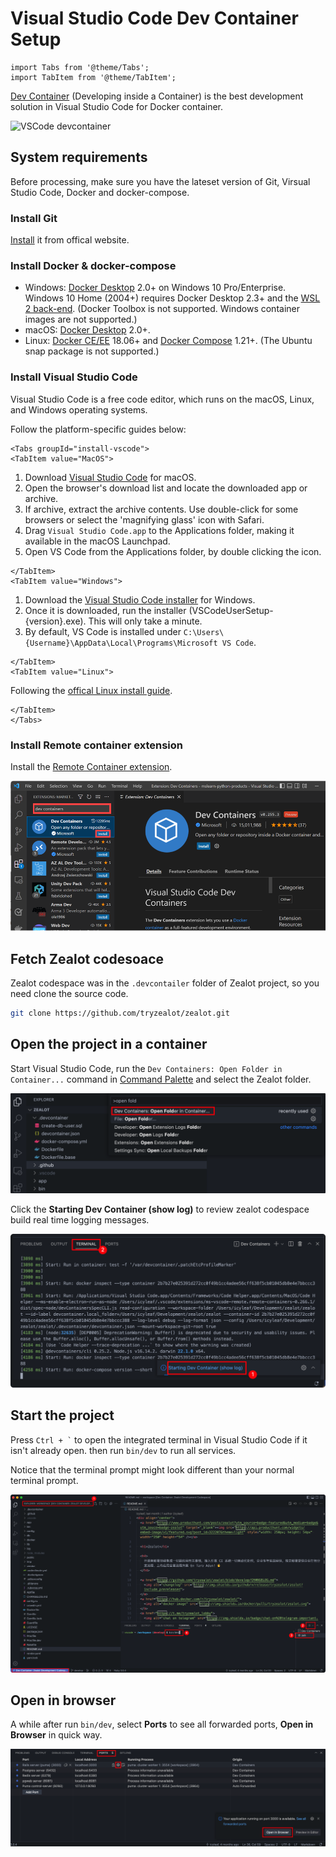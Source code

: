 # Visual Studio Code Dev Container Setup

```mdx-code-block
import Tabs from '@theme/Tabs';
import TabItem from '@theme/TabItem';
```

[Dev Container](https://code.visualstudio.com/docs/devcontainers/containers) (Developing inside a Container) is the best development solution in Visual Studio Code for Docker container.

![VSCode devcontainer](https://code.visualstudio.com/assets/docs/devcontainers/containers/architecture-containers.png)

## System requirements

Before processing, make sure you have the lateset version of Git, Virsual Studio Code, Docker and docker-compose.

### Install Git

[Install](https://github.com/git-guides/install-git) it from offical website.

### Install Docker & docker-compose

- Windows: [Docker Desktop](https://www.docker.com/products/docker-desktop) 2.0+ on Windows 10 Pro/Enterprise. Windows 10 Home (2004+) requires Docker Desktop 2.3+ and the [WSL 2 back-end](https://aka.ms/vscode-remote/containers/docker-wsl2). (Docker Toolbox is not supported. Windows container images are not supported.)
- macOS: [Docker Desktop](https://www.docker.com/products/docker-desktop) 2.0+.
- Linux: [Docker CE/EE](https://docs.docker.com/install/#supported-platforms) 18.06+ and [Docker Compose](https://docs.docker.com/compose/install) 1.21+. (The Ubuntu snap package is not supported.)

### Install Visual Studio Code

Visual Studio Code is a free code editor, which runs on the macOS, Linux, and Windows operating systems.

Follow the platform-specific guides below:

```mdx-code-block
<Tabs groupId="install-vscode">
<TabItem value="MacOS">
```

1. Download [Visual Studio Code](https://go.microsoft.com/fwlink/?LinkID=534106) for macOS.
1. Open the browser's download list and locate the downloaded app or archive.
1. If archive, extract the archive contents. Use double-click for some browsers or select the 'magnifying glass' icon with Safari.
1. Drag `Visual Studio Code.app` to the Applications folder, making it available in the macOS Launchpad.
1. Open VS Code from the Applications folder, by double clicking the icon.

```mdx-code-block
</TabItem>
<TabItem value="Windows">
```

1. Download the [Visual Studio Code installer](https://go.microsoft.com/fwlink/?LinkID=534107) for Windows.
1. Once it is downloaded, run the installer (VSCodeUserSetup-{version}.exe). This will only take a minute.
1. By default, VS Code is installed under `C:\Users\{Username}\AppData\Local\Programs\Microsoft VS Code`.

```mdx-code-block
</TabItem>
<TabItem value="Linux">
```

Following the [offical Linux install guide](https://code.visualstudio.com/docs/setup/linux).

```mdx-code-block
</TabItem>
</Tabs>
```

### Install Remote container extension

Install the [Remote Container extension](https://marketplace.visualstudio.com/items?itemName=ms-vscode-remote.remote-containers).

![VSCode extension](/img/vscode-install-remote-containers.png)

## Fetch Zealot codesoace

Zealot codespace was in the `.devcontailer` folder of Zealot project, so you need clone the source code.

```bash
git clone https://github.com/tryzealot/zealot.git
```

## Open the project in a container

Start Visual Studio Code, run the `Dev Containers: Open Folder in Container...` command in [Command Palette](https://code.visualstudio.com/docs/getstarted/userinterface#_command-palette) and select the Zealot folder.

![VSCode Command Palette](/img/vscode-command-palette.png)

Click the **Starting Dev Container (show log)** to review zealot codespace build real time logging messages.

![VSCode Command Palette](/img/vscode-devcontainer-log.png)

## Start the project

Press `` Ctrl + ` `` to open the integrated terminal in Visual Studio Code if it isn't already open. then run `bin/dev` to run all services.

Notice that the terminal prompt might look different than your normal terminal prompt.

![VSCode Zealot in Container](/img/vscode-devcontainer-zealot.png)

## Open in browser

A while after run `bin/dev`, select **Ports** to see all forwarded ports, **Open in Browser** in quick way.

![VSCode forwarded ports](/img/vscode-devcontainer-forwarded-ports.png)

